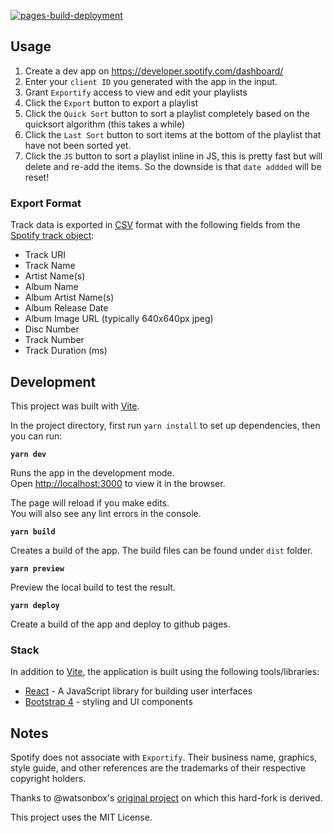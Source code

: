 [![pages-build-deployment](https://github.com/yannickm95/exportify/actions/workflows/pages/pages-build-deployment/badge.svg)](https://github.com/yannickm95/exportify/actions/workflows/pages/pages-build-deployment)

## Usage

1. Create a dev app on <https://developer.spotify.com/dashboard/>
2. Enter your `client ID` you generated with the app in the input.
3. Grant `Exportify` access to view and edit your playlists
4. Click the `Export` button to export a playlist
5. Click the `Quick Sort` button to sort a playlist completely based on the quicksort algorithm (this takes a while)
6. Click the `Last Sort` button to sort items at the bottom of the playlist that have not been sorted yet.
7. Click the `JS` button to sort a playlist inline in JS, this is pretty fast but will delete and re-add the items. So the downside is that `date addded` will be reset!

### Export Format

Track data is exported in [CSV](http://en.wikipedia.org/wiki/Comma-separated_values) format with the following fields from the [Spotify track object](https://developer.spotify.com/documentation/web-api/reference/tracks/get-several-tracks/):

- Track URI
- Track Name
- Artist Name(s)
- Album Name
- Album Artist Name(s)
- Album Release Date
- Album Image URL (typically 640x640px jpeg)
- Disc Number
- Track Number
- Track Duration (ms)

## Development

This project was built with [Vite](https://vitejs.dev/).

In the project directory, first run `yarn install` to set up dependencies, then you can run:

**`yarn dev`**

Runs the app in the development mode.\
Open [http://localhost:3000](http://localhost:3000) to view it in the browser.

The page will reload if you make edits.\
You will also see any lint errors in the console.

**`yarn build`**

Creates a build of the app. The build files can be found under `dist` folder.

**`yarn preview`**

Preview the local build to test the result.

**`yarn deploy`**

Create a build of the app and deploy to github pages.

### Stack

In addition to [Vite](https://vitejs.dev/), the application is built using the following tools/libraries:

- [React](https://reactjs.org/) - A JavaScript library for building user interfaces
- [Bootstrap 4](https://getbootstrap.com/) - styling and UI components

## Notes

Spotify does not associate with `Exportify`. Their business name, graphics, style guide, and other references are the trademarks of their respective copyright holders.

Thanks to @watsonbox's [original project](https://github.com/watsonbox/exportify) on which this hard-fork is derived.

This project uses the MIT License.

